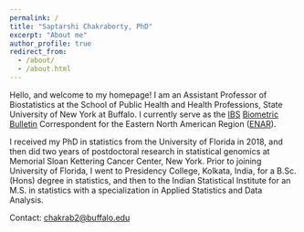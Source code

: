 ```yaml
---
permalink: /
title: "Saptarshi Chakraborty, PhD"
excerpt: "About me"
author_profile: true
redirect_from: 
  - /about/
  - /about.html
---
```


Hello, and welcome to my homepage!  I am an Assistant Professor of Biostatistics at the School of Public Health and Health Professions, State University of New York at Buffalo. I currently serve as the [IBS](https://www.biometricsociety.org/home) [Biometric Bulletin](https://www.biometricsociety.org/publications/biometric-bulletin) Correspondent for the Eastern North American Region ([ENAR](https://www.enar.org/index.cfm)). 

I received my PhD in statistics from the University of Florida in 2018, and then did two years of postdoctoral research in statistical genomics at Memorial Sloan Kettering Cancer Center, New York. Prior to joining University of Florida, I went to Presidency College, Kolkata, India, for a B.Sc. (Hons) degree in statistics, and then to the Indian Statistical Institute for an M.S. in statistics with a specialization in Applied Statistics and Data Analysis. 



Contact: <chakrab2@buffalo.edu>
